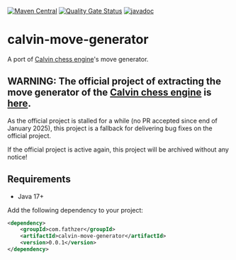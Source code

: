 [![Maven Central](https://img.shields.io/maven-central/v/com.fathzer/calvin-move-generator)](https://central.sonatype.com/artifact/com.fathzer/calvin-move-generator)
[![Quality Gate Status](https://sonarcloud.io/api/project_badges/measure?project=fathzer_calvin-move-generator&metric=alert_status)](https://sonarcloud.io/summary/new_code?id=fathzer-games_calvin-move-generator)
[![javadoc](https://javadoc.io/badge2/com.fathzer/calvin-move-generator/javadoc.svg)](https://javadoc.io/doc/com.fathzer/calvin-move-generator)

# calvin-move-generator
A port of [Calvin chess engine](https://github.com/kelseyde/calvin-chess-engine)'s move generator.

## WARNING: The official project of extracting the move generator of the [Calvin chess engine](https://github.com/kelseyde/calvin-chess-engine) is [here](https://github.com/kelseyde/calvin-chess).

As the official project is stalled for a while (no PR accepted since end of January 2025), this project is a fallback for delivering bug fixes on the official project.

If the official project is active again, this project will be archived without any notice!

## Requirements

- Java 17+

Add the following dependency to your project:
```xml
<dependency>
    <groupId>com.fathzer</groupId>
    <artifactId>calvin-move-generator</artifactId>
    <version>0.0.1</version>
</dependency>
```
